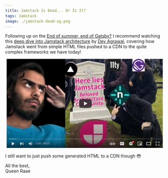 ```yaml
---
title: Jamstack Is Dead... Or Is It?
tags: Jamstack
image: ./jamstack-dead-og.png
---
```


Following up on the [End of summer, end of Gatsby?](/2023-08-28-end-of/) I recommend watching this [deep dive into Jamstack architecture](https://www.youtube.com/watch?v=qAJhkDFODuo) by [Dev Agrawal](https://twitter.com/devagrawal09), covering how Jamstack went from simple HTML files pushed to a CDN to the quite complex frameworks we have today!

[![Jamstack Is Dead... Or Is It? Architecture In Depth](./jamstack-dead.png)](https://www.youtube.com/watch?v=qAJhkDFODuo)

I still want to just push some generated HTML to a CDN though 😳

All the best,\
Queen Raae

